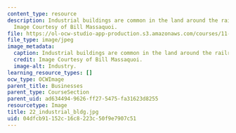```yaml
---
content_type: resource
description: Industrial buildings are common in the land around the railroad and highway.
  Image Courtesy of Bill Massaquoi.
file: https://ol-ocw-studio-app-production.s3.amazonaws.com/courses/11-945-springfield-studio-fall-2005/04dfcb91152c16c8223c50f9e7907c51_22_industrial_bldg.jpg
file_type: image/jpeg
image_metadata:
  caption: Industrial buildings are common in the land around the railroad and highway.
  credit: Image Courtesy of Bill Massaquoi.
  image-alt: Industry.
learning_resource_types: []
ocw_type: OCWImage
parent_title: Businesses
parent_type: CourseSection
parent_uid: ad634494-9626-ff27-5475-fa31623d8255
resourcetype: Image
title: 22_industrial_bldg.jpg
uid: 04dfcb91-152c-16c8-223c-50f9e7907c51
---
```

